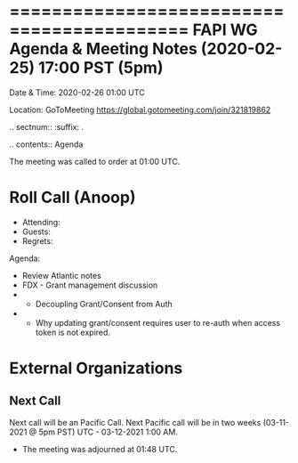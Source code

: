 ===========================================
FAPI WG Agenda & Meeting Notes (2020-02-25) 17:00 PST (5pm)
===========================================
Date & Time: 2020-02-26 01:00 UTC

Location: GoToMeeting https://global.gotomeeting.com/join/321819862


.. sectnum:: 
   :suffix: .

.. contents:: Agenda

The meeting was called to order at 01:00 UTC. 

Roll Call (Anoop)
=====================

* Attending:  
* Guests: 
* Regrets:  

Agenda:

* Review Atlantic notes
* FDX - Grant management discussion
* * Decoupling Grant/Consent from Auth 
* * Why updating grant/consent requires user to re-auth when access token is not expired.
   

External Organizations 
==============================
  
Next Call
-----------------------
Next call will be an Pacific Call. 
Next Pacific call will be in two weeks (03-11-2021 @ 5pm PST) UTC - 03-12-2021 1:00 AM.  

* The meeting was adjourned at 01:48 UTC.
